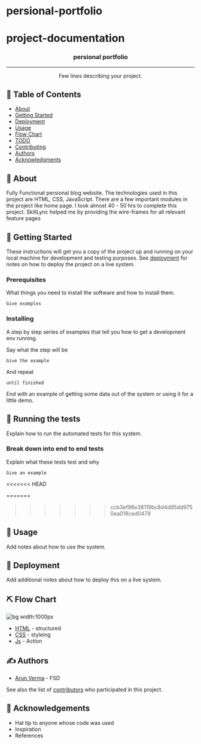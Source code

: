 # persional-portfolio



# project-documentation

<!-- <p align="center">
  <a href="" rel="noopener">
 <img width=500px height=400px src="C:\Users\lenovo\Desktop\blogs\perse" alt="Project logo"></a>
</p> -->


<h3 align="center">persional portfolio</h3>

---

<p align="center"> Few lines describing your project.
    <br> 
</p>

## 📝 Table of Contents
- [About](#about)
- [Getting Started](#getting_started)
- [Deployment](#deployment)
- [Usage](#usage)
- [Flow Chart](#flowchart)
- [TODO](../TODO.md)
- [Contributing](../CONTRIBUTING.md)
- [Authors](#authors)
- [Acknowledgments](#acknowledgement)

## 🧐 About <a name = "about"></a>
Fully Functional persional blog website. The technologies used in this project are HTML, CSS, JavaScript. There are a few important modules in the project like home page. I took almost 40 - 50 hrs to complete this project. SkillLync helped me by providing the wire-frames for all relevant feature pages

## 🏁 Getting Started <a name = "getting_started"></a>
These instructions will get you a copy of the project up and running on your local machine for development and testing purposes. See [deployment](#deployment) for notes on how to deploy the project on a live system.

### Prerequisites
What things you need to install the software and how to install them.

```
Give examples
```

### Installing
A step by step series of examples that tell you how to get a development env running.

Say what the step will be

```
Give the example
```

And repeat

```
until finished
```

End with an example of getting some data out of the system or using it for a little demo.

## 🔧 Running the tests <a name = "tests"></a>
Explain how to run the automated tests for this system.

### Break down into end to end tests
Explain what these tests test and why

```
Give an example
```

<<<<<<< HEAD


=======
>>>>>>> ccb3ef98e38119bc8d4d95dd9750ea018ced0479
## 🎈 Usage <a name="usage"></a>
Add notes about how to use the system.

## 🚀 Deployment <a name = "deployment"></a>
Add additional notes about how to deploy this on a live system.

## ⛏️ Flow Chart <a name = "flowchart"></a>

![bg width:1000px](https://soapchu.files.wordpress.com/2011/01/flowchart.jpg)

- [HTML](https://www.html.com/) - structured
- [CSS](https://css.com/) - styleing
- [Js](https://js.com/) - Action


## ✍️ Authors <a name = "authors"></a>
- [Arun Verma](https://github.com/Assistantsir22/persional-portfolio.git) - FSD

See also the list of [contributors](https://github.com/Assistantsir22/persional-portfolio.git) who participated in this project.

## 🎉 Acknowledgements <a name = "acknowledgement"></a>
- Hat tip to anyone whose code was used
- Inspiration
- References
